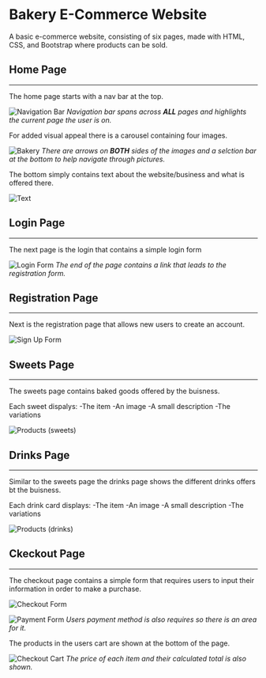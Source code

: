 # Bakery E-Commerce Website

A basic e-commerce website, consisting of six pages, made with HTML, CSS, and Bootstrap where products can be sold.

## Home Page
***
The home page starts with a nav bar at the top.

![Navigation Bar](images/capture.JPG)
_Navigation bar spans across **ALL** pages and highlights the current page the user is on._

For added visual appeal there is a carousel containing four images.

![Bakery](images/carousel-1.JPG)
_There are arrows on **BOTH** sides of the images and a selction bar at the bottom to help navigate through pictures._

The bottom simply contains text about the website/business and what is offered there.

![Text](images/home.JPG)

## Login Page
***
The next page is the login that contains a simple login form

![Login Form](images/login.JPG)
_The end of the page contains a link that leads to the registration form._

## Registration Page
***
Next is the registration page that allows new users to create an account.

![Sign Up Form](images/registration.JPG)

## Sweets Page
***
The sweets page contains baked goods offered by the buisness.

Each sweet dispalys:
-The item
-An image
-A small description
-The variations

![Products (sweets)](images/sweets.JPG)

## Drinks Page
***
Similar to the sweets page the drinks page shows the different drinks offers bt the buisness.

Each drink card displays:
-The item
-An image
-A small description
-The variations

![Products (drinks)](images/drinks.JPG)

## Ckeckout Page
***
The checkout page contains a simple form that requires users to input their information in order to make a purchase.

![Checkout Form](images/checkout-1.JPG)

![Payment Form](images/checkout-2.JPG)
_Users payment method is also requires so there is an area for it._

The products in the users cart are shown at the bottom of the page. 

![Checkout Cart](images/cart.JPG)
_The price of each item and their calculated total is also shown._